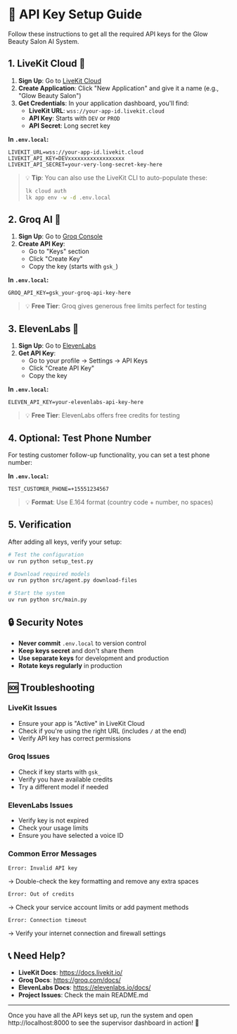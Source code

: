 # 🔑 API Key Setup Guide

Follow these instructions to get all the required API keys for the Glow Beauty Salon AI System.

## 1. LiveKit Cloud 📡

1. **Sign Up**: Go to [LiveKit Cloud](https://cloud.livekit.io/)
2. **Create Application**: Click "New Application" and give it a name (e.g., "Glow Beauty Salon")
3. **Get Credentials**: In your application dashboard, you'll find:
   - **LiveKit URL**: `wss://your-app-id.livekit.cloud`
   - **API Key**: Starts with `DEV` or `PROD`
   - **API Secret**: Long secret key

**In `.env.local`:**
```env
LIVEKIT_URL=wss://your-app-id.livekit.cloud
LIVEKIT_API_KEY=DEVxxxxxxxxxxxxxxxxxx
LIVEKIT_API_SECRET=your-very-long-secret-key-here
```

> 💡 **Tip**: You can also use the LiveKit CLI to auto-populate these:
> ```bash
> lk cloud auth
> lk app env -w -d .env.local
> ```

## 2. Groq AI 🤖

1. **Sign Up**: Go to [Groq Console](https://console.groq.com/)
2. **Create API Key**: 
   - Go to "Keys" section
   - Click "Create Key"
   - Copy the key (starts with `gsk_`)

**In `.env.local`:**
```env
GROQ_API_KEY=gsk_your-groq-api-key-here
```

> 💡 **Free Tier**: Groq gives generous free limits perfect for testing

## 3. ElevenLabs 🎤

1. **Sign Up**: Go to [ElevenLabs](https://elevenlabs.io/)
2. **Get API Key**:
   - Go to your profile → Settings → API Keys
   - Click "Create API Key"
   - Copy the key

**In `.env.local`:**
```env
ELEVEN_API_KEY=your-elevenlabs-api-key-here
```

> 💡 **Free Tier**: ElevenLabs offers free credits for testing

## 4. Optional: Test Phone Number

For testing customer follow-up functionality, you can set a test phone number:

**In `.env.local`:**
```env
TEST_CUSTOMER_PHONE=+15551234567
```

> 💡 **Format**: Use E.164 format (country code + number, no spaces)

## 5. Verification

After adding all keys, verify your setup:

```bash
# Test the configuration
uv run python setup_test.py

# Download required models
uv run python src/agent.py download-files

# Start the system
uv run python src/main.py
```

## 🔒 Security Notes

- **Never commit** `.env.local` to version control
- **Keep keys secret** and don't share them
- **Use separate keys** for development and production
- **Rotate keys regularly** in production

## 🆘 Troubleshooting

### LiveKit Issues
- Ensure your app is "Active" in LiveKit Cloud
- Check if you're using the right URL (includes `/` at the end)
- Verify API key has correct permissions

### Groq Issues  
- Check if key starts with `gsk_`
- Verify you have available credits
- Try a different model if needed

### ElevenLabs Issues
- Verify key is not expired
- Check your usage limits
- Ensure you have selected a voice ID

### Common Error Messages

```
Error: Invalid API key
```
→ Double-check the key formatting and remove any extra spaces

```
Error: Out of credits
```
→ Check your service account limits or add payment methods

```
Error: Connection timeout
```
→ Verify your internet connection and firewall settings

## 📞 Need Help?

- **LiveKit Docs**: https://docs.livekit.io/
- **Groq Docs**: https://groq.com/docs/
- **ElevenLabs Docs**: https://elevenlabs.io/docs/
- **Project Issues**: Check the main README.md

---

Once you have all the API keys set up, run the system and open http://localhost:8000 to see the supervisor dashboard in action! 🎉
